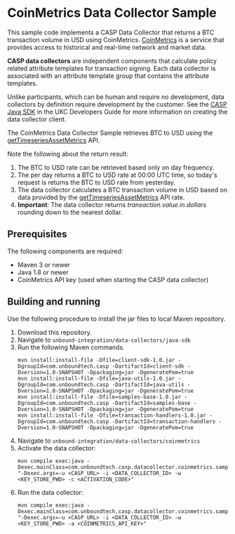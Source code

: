 # CoinMetrics Data Collector Sample

This sample code implements a CASP Data Collector that returns a BTC transaction volume in USD using CoinMetrics. [CoinMetrics](https://docs.coinmetrics.io/api) is a service that provides access to historical and real-time network and market data.

**CASP data collectors** are independent components that calculate policy related attribute templates for transaction signing. Each data collector is associated with an attribute template group that contains the attribute templates.

Unlike participants, which can be human and require no development, data collectors by definition require development by the customer. See the [CASP Java SDK](https://www.unboundtech.com/docs/CASP/CASP_Developers_Guide-HTML/Content/Products/CASP/CASP_Participant_SDK/CASP_Java_SDK.htm) in the UKC Developers Guide for more information on creating the data collector client.

The CoinMetrics Data Collector Sample retrieves BTC to USD using the [getTimeseriesAssetMetrics](https://docs.coinmetrics.io/api/v4#operation/getTimeseriesAssetMetrics) API.

Note the following about the return result:
1. The BTC to USD rate can be retrieved based only on day frequency.
2. The per day returns a BTC to USD rate at 00:00 UTC time, so today's request is returns the BTC to USD rate from yesterday.
3. The data collector calculates a BTC transaction volume in USD based on data provided by the [getTimeseriesAssetMetrics](https://docs.coinmetrics.io/api/v4#operation/getTimeseriesAssetMetrics) API rate.
4. **Important**: The data collector returns *transaction.value.in.dollars* rounding down to the nearest dollar.


## Prerequisites
The following components are required:
- Maven 3 or newer 
- Java 1.8 or newer
- CoinMetrics API key (used when starting the CASP data collector)

## Building and running
Use the following procedure to install the jar files to local Maven repository.
1. Download this repository.
2. Navigate to `unbound-integration/data-collectors/java-sdk`
3. Run the following Maven commands.
    ```
    mvn install:install-file -Dfile=client-sdk-1.0.jar -DgroupId=com.unboundtech.casp -DartifactId=client-sdk -Dversion=1.0-SNAPSHOT -Dpackaging=jar -DgeneratePom=true
    mvn install:install-file -Dfile=java-utils-1.0.jar -DgroupId=com.unboundtech.casp -DartifactId=java-utils -Dversion=1.0-SNAPSHOT -Dpackaging=jar -DgeneratePom=true
    mvn install:install-file -Dfile=samples-base-1.0.jar -DgroupId=com.unboundtech.casp -DartifactId=samples-base -Dversion=1.0-SNAPSHOT -Dpackaging=jar -DgeneratePom=true
    mvn install:install-file -Dfile=transaction-handlers-1.0.jar -DgroupId=com.unboundtech.casp -DartifactId=transaction-handlers -Dversion=1.0-SNAPSHOT -Dpackaging=jar -DgeneratePom=true
    ```
3. Navigate to `unbound-integration/data-collectors/coinmetrics`
4. Activate the data collector:
    ```
    mvn compile exec:java -Dexec.mainClass=com.unboundtech.casp.datacollector.coinmetrics.sample.Main "-Dexec.args=-u <CASP_URL> -i <DATA_COLLECTOR_ID> -w <KEY_STORE_PWD> -c <ACTIVATION_CODE>"
    ```
5. Run the data collector:
    ```
    mvn compile exec:java -Dexec.mainClass=com.unboundtech.casp.datacollector.coinmetrics.sample.Main "-Dexec.args=-u <CASP_URL> -i <DATA_COLLECTOR_ID> -w <KEY_STORE_PWD> -a <COINMETRICS_API_KEY>"
    ```
